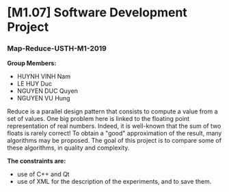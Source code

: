 # [M1.07] Software Development Project
### Map-Reduce-USTH-M1-2019


**Group Members:**
* HUYNH VINH Nam
* LE HUY Duc
* NGUYEN DUC Quyen
* NGUYEN VU Hung

Reduce is a parallel design pattern that consists to compute a value from a set of values. One big problem here is linked to the floating point representation of real numbers. Indeed, it is well-known that the sum of two floats is rarely correct! To obtain a "good" approximation of the result, many algorithms may be proposed. The goal of this project is to compare some of these algorithms, in quality and complexity.

**The constraints are:**

* use of C++ and Qt
* use of XML for the description of the experiments, and to save them.
